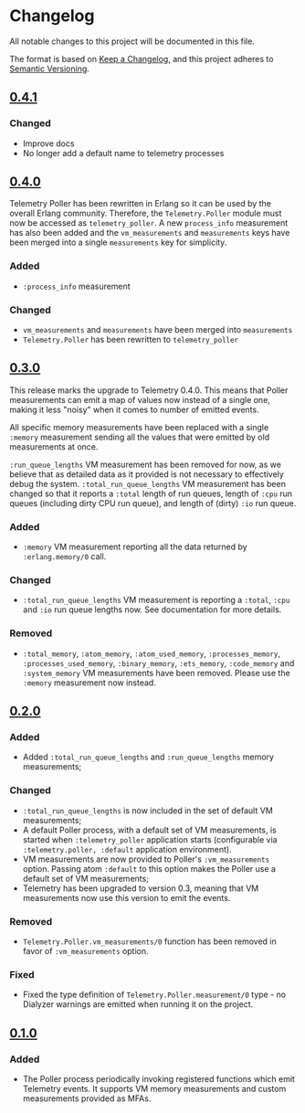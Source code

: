 # Changelog

All notable changes to this project will be documented in this file.

The format is based on [Keep a Changelog](https://keepachangelog.com/en/1.0.0/),
and this project adheres to [Semantic Versioning](https://semver.org/spec/v2.0.0.html).

## [0.4.1](https://github.com/beam-telemetry/telemetry_poller/tree/v0.4.1)

### Changed

- Improve docs
- No longer add a default name to telemetry processes

## [0.4.0](https://github.com/beam-telemetry/telemetry_poller/tree/v0.4.0)

Telemetry Poller has been rewritten in Erlang so it can be used by the overall Erlang community.
Therefore, the `Telemetry.Poller` module must now be accessed as `telemetry_poller`.
A new `process_info` measurement has also been added and the `vm_measurements` and `measurements`
keys have been merged into a single `measurements` key for simplicity.

### Added

- `:process_info` measurement

### Changed

- `vm_measurements` and `measurements`  have been merged into `measurements`
- `Telemetry.Poller` has been rewritten to `telemetry_poller`

## [0.3.0](https://github.com/beam-telemetry/telemetry_poller/tree/v0.3.0)

This release marks the upgrade to Telemetry 0.4.0. This means that Poller measurements can emit a map
of values now instead of a single one, making it less "noisy" when it comes to number of emitted events.

All specific memory measurements have been replaced with a single `:memory` measurement sending all
the values that were emitted by old measurements at once.

`:run_queue_lengths` VM measurement has been removed for now, as we believe that as detailed data
as it provided is not necessary to effectively debug the system. `:total_run_queue_lengths` VM
measurement has been changed so that it reports a `:total` length of run queues, length of `:cpu`
run queues (including dirty CPU run queue), and length of (dirty) `:io` run queue.

### Added

- `:memory` VM measurement reporting all the data returned by `:erlang.memory/0` call.

### Changed

- `:total_run_queue_lengths` VM measurement is reporting a `:total`, `:cpu` and `:io` run queue lengths
  now. See documentation for more details.

### Removed

- `:total_memory`, `:atom_memory`, `:atom_used_memory`, `:processes_memory`, `:processes_used_memory`,
  `:binary_memory`, `:ets_memory`, `:code_memory` and `:system_memory` VM measurements have been removed.
  Please use the `:memory` measurement now instead.

## [0.2.0](https://github.com/beam-telemetry/telemetry_poller/tree/v0.2.0)

### Added

- Added `:total_run_queue_lengths` and `:run_queue_lengths` memory measurements;

### Changed

- `:total_run_queue_lengths` is now included in the set of default VM measurements;
- A default Poller process, with a default set of VM measurements, is started when `:telemetry_poller`
  application starts (configurable via `:telemetry.poller, :default` application environment).
- VM measurements are now provided to Poller's `:vm_measurements` option. Passing atom `:default`
  to this option makes the Poller use a default set of VM measurements;
- Telemetry has been upgraded to version 0.3, meaning that VM measurements now use this version to
  emit the events.

### Removed

- `Telemetry.Poller.vm_measurements/0` function has been removed in favor of `:vm_measurements`
  option.

### Fixed

- Fixed the type definition of `Telemetry.Poller.measurement/0` type - no Dialyzer warnings are
  emitted when running it on the project.

## [0.1.0](https://github.com/beam-telemetry/telemetry_poller/tree/v0.1.0)

### Added

- The Poller process periodically invoking registered functions which emit Telemetry events.
  It supports VM memory measurements and custom measurements provided as MFAs.
